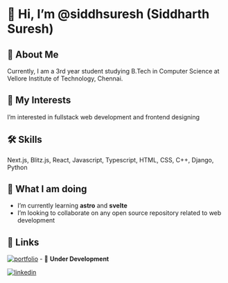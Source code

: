 # 👋 Hi, I’m @siddhsuresh (Siddharth Suresh)
## 🚀 About Me
Currently, I am a 3rd year student studying B.Tech in Computer Science at Vellore Institute of Technology, Chennai. 
## 👀 My Interests
I’m interested in fullstack web development and frontend designing
## 🛠 Skills
Next.js, Blitz.js, React, Javascript, Typescript, HTML, CSS, C++, Django, Python
## 🌱 What I am doing
- I’m currently learning **astro** and **svelte**
- I’m looking to collaborate on any open source repository related to web development
## 🔗 Links
[![portfolio](https://img.shields.io/badge/my_portfolio-000?style=for-the-badge&logo=ko-fi&logoColor=white)](https://github.com/siddhsuresh/) - 🚧 **Under Development**

[![linkedin](https://img.shields.io/badge/linkedin-0A66C2?style=for-the-badge&logo=linkedin&logoColor=white)](https://www.linkedin.com/in/siddharth-sureshn/)

<!---
siddhsuresh/siddhsuresh is a ✨ special ✨ repository because its `README.md` (this file) appears on your GitHub profile.
You can click the Preview link to take a look at your changes.
--->
